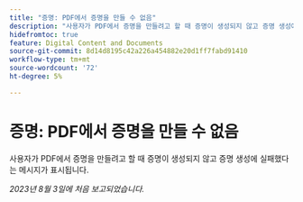 ```yaml
---
title: "증명: PDF에서 증명을 만들 수 없음"
description: "사용자가 PDF에서 증명을 만들려고 할 때 증명이 생성되지 않고 증명 생성에 실패했다는 메시지가 표시됩니다."
hidefromtoc: true
feature: Digital Content and Documents
source-git-commit: 8d14d8195c42a226a454882e20d1ff7fabd91410
workflow-type: tm+mt
source-wordcount: '72'
ht-degree: 5%

---
```



# 증명: PDF에서 증명을 만들 수 없음

<!--WF and WFP TOCs-->

사용자가 PDF에서 증명을 만들려고 할 때 증명이 생성되지 않고 증명 생성에 실패했다는 메시지가 표시됩니다.

_2023년 8월 3일에 처음 보고되었습니다._